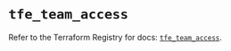 # `tfe_team_access`

Refer to the Terraform Registry for docs: [`tfe_team_access`](https://registry.terraform.io/providers/hashicorp/tfe/0.68.0/docs/resources/team_access).

